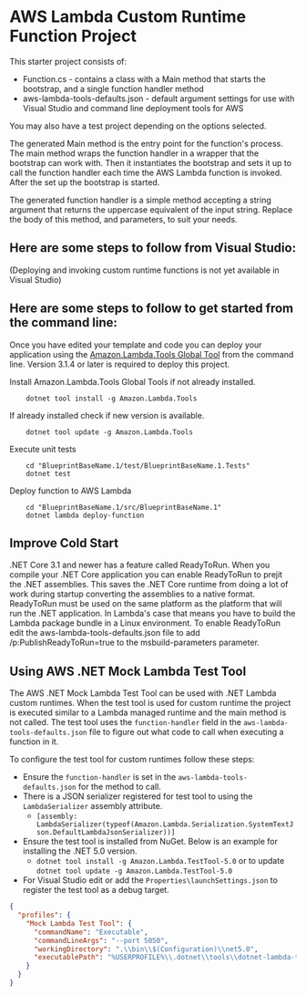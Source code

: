 # AWS Lambda Custom Runtime Function Project

This starter project consists of:
* Function.cs - contains a class with a Main method that starts the bootstrap, and a single function handler method
* aws-lambda-tools-defaults.json - default argument settings for use with Visual Studio and command line deployment tools for AWS

You may also have a test project depending on the options selected.

The generated Main method is the entry point for the function's process.  The main method wraps the function handler in a wrapper that the bootstrap can work with.  Then it instantiates the bootstrap and sets it up to call the function handler each time the AWS Lambda function is invoked.  After the set up the bootstrap is started.

The generated function handler is a simple method accepting a string argument that returns the uppercase equivalent of the input string. Replace the body of this method, and parameters, to suit your needs. 

## Here are some steps to follow from Visual Studio:

(Deploying and invoking custom runtime functions is not yet available in Visual Studio)

## Here are some steps to follow to get started from the command line:

Once you have edited your template and code you can deploy your application using the [Amazon.Lambda.Tools Global Tool](https://github.com/aws/aws-extensions-for-dotnet-cli#aws-lambda-amazonlambdatools) from the command line.  Version 3.1.4
or later is required to deploy this project.

Install Amazon.Lambda.Tools Global Tools if not already installed.
```
    dotnet tool install -g Amazon.Lambda.Tools
```

If already installed check if new version is available.
```
    dotnet tool update -g Amazon.Lambda.Tools
```

Execute unit tests
```
    cd "BlueprintBaseName.1/test/BlueprintBaseName.1.Tests"
    dotnet test
```

Deploy function to AWS Lambda
```
    cd "BlueprintBaseName.1/src/BlueprintBaseName.1"
    dotnet lambda deploy-function
```


## Improve Cold Start

.NET Core 3.1 and newer has a feature called ReadyToRun. When you compile your .NET Core application you can enable ReadyToRun 
to prejit the .NET assemblies. This saves the .NET Core runtime from doing a lot of work during startup converting the 
assemblies to a native format. ReadyToRun must be used on the same platform as the platform that will run the .NET application. In Lambda's case
that means you have to build the Lambda package bundle in a Linux environment. To enable ReadyToRun edit the aws-lambda-tools-defaults.json
file to add /p:PublishReadyToRun=true to the msbuild-parameters parameter.


## Using AWS .NET Mock Lambda Test Tool

The AWS .NET Mock Lambda Test Tool can be used with .NET Lambda custom runtimes. When the test tool is used for custom runtime the project
is executed similar to a Lambda managed runtime and the main method is not called. The test tool uses the `function-handler` field in
the `aws-lambda-tools-defaults.json` file to figure out what code to call when executing a function in it.

To configure the test tool for custom runtimes follow these steps:

* Ensure the `function-handler` is set in the `aws-lambda-tools-defaults.json` for the method to call.
* There is a JSON serializer registered for test tool to using the `LambdaSerializer` assembly attribute.
  * `[assembly: LambdaSerializer(typeof(Amazon.Lambda.Serialization.SystemTextJson.DefaultLambdaJsonSerializer))]`
* Ensure the test tool is installed from NuGet. Below is an example for installing the .NET 5.0 version.
  * `dotnet tool install -g Amazon.Lambda.TestTool-5.0` or to update `dotnet tool update -g Amazon.Lambda.TestTool-5.0`
* For Visual Studio edit or add the `Properties\launchSettings.json` to register the test tool as a debug target.
```json
{
  "profiles": {
    "Mock Lambda Test Tool": {
      "commandName": "Executable",
      "commandLineArgs": "--port 5050",
      "workingDirectory": ".\\bin\\$(Configuration)\\net5.0",
      "executablePath": "%USERPROFILE%\\.dotnet\\tools\\dotnet-lambda-test-tool-5.0.exe"
    }
  }
}
```
